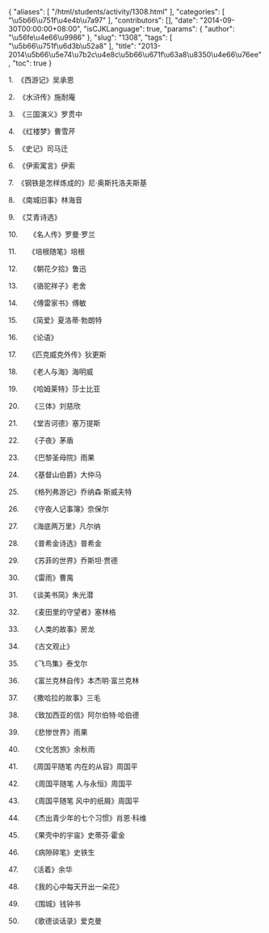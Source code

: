 {
    "aliases": [
        "/html/students/activity/1308.html"
    ],
    "categories": [
        "\u5b66\u751f\u4e4b\u7a97"
    ],
    "contributors": [],
    "date": "2014-09-30T00:00:00+08:00",
    "isCJKLanguage": true,
    "params": {
        "author": "\u56fe\u4e66\u9986"
    },
    "slug": "1308",
    "tags": [
        "\u5b66\u751f\u6d3b\u52a8"
    ],
    "title": "2013-2014\u5b66\u5e74\u7b2c\u4e8c\u5b66\u671f\u63a8\u8350\u4e66\u76ee",
    "toc": true
}

1.  《西游记》吴承恩




2.  《水浒传》施耐庵




3.  《三国演义》罗贯中




4.  《红楼梦》曹雪芹




5.  《史记》司马迁




6.  《伊索寓言》伊索




7.  《钢铁是怎样炼成的》尼·奥斯托洛夫斯基




8.  《南城旧事》林海音




9.  《艾青诗选》




10.      《名人传》罗曼·罗兰




11.      《培根随笔》培根




12.      《朝花夕拾》鲁迅




13.      《骆驼祥子》老舍




14.      《傅雷家书》傅敏




15.      《简爱》夏洛蒂·勃朗特




16.      《论语》




17.      《匹克威克外传》狄更斯




18.      《老人与海》海明威




19.      《哈姆莱特》莎士比亚




20.      《三体》刘慈欣




21.      《堂吉诃德》塞万提斯




22.      《子夜》茅盾




23.      《巴黎圣母院》雨果




24.      《基督山伯爵》大仲马




25.      《格列弗游记》乔纳森·斯威夫特




26.      《守夜人记事簿》奈保尔




27.      《海底两万里》凡尔纳




28.      《普希金诗选》普希金




29.      《苏菲的世界》乔斯坦·贾德




30.      《雷雨》曹禺




31.      《谈美书简》朱光潜




32.      《麦田里的守望者》塞林格




33.      《人类的故事》房龙




34.      《古文观止》




35.      《飞鸟集》泰戈尔




36.      《富兰克林自传》本杰明·富兰克林




37.      《撒哈拉的故事》三毛




38.      《致加西亚的信》阿尔伯特·哈伯德




39.      《悲惨世界》雨果




40.      《文化苦旅》余秋雨




41.      《周国平随笔 内在的从容》周国平




42.      《周国平随笔 人与永恒》周国平




43.      《周国平随笔 风中的纸屑》周国平




44.      《杰出青少年的七个习惯》肖恩·科维




45.      《果壳中的宇宙》史蒂芬·霍金




46.      《病隙碎笔》史铁生




47.      《活着》余华




48.      《我的心中每天开出一朵花》




49.      《围城》钱钟书




50.      《歌德谈话录》爱克曼


